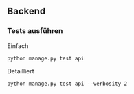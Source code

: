 ## Backend

### Tests ausführen

Einfach
```
python manage.py test api
```
Detailliert
```
python manage.py test api --verbosity 2
```
